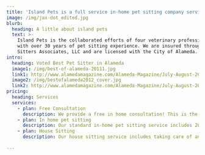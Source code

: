 ```yaml
---
title: 'Island Pets is a full service in-home pet sitting company servicing Alameda since 2008.'
image: /img/jax-dot_edited.jpg
blurb:
  heading: A little about island pets
  text: >-
    Island Pets is the collaborated efforts of four veterinary professionals
    with over 30 years of pet sitting experience. We are insured through Pet
    Sitters Associates, LLC and are licensed with the City of Alameda.
intro:
  heading: Voted Best Pet Sitter in Alameda
  image1: /img/best-of-alameda-20111.jpg
  link1: http://www.alamedamagazine.com/Alameda-Magazine/July-August-2012/Best-of-Alameda-2012/  
  image2: /img/bestofalameda2012_cover.jpg
  link2: http://www.alamedamagazine.com/Alameda-Magazine/July-August-2012/Best-of-Alameda-2012/
pricing:
  heading: Services
  services:
    - plan: Free Consultation
      description: We provide a free in home consultation! This is the time when we get to meet you and your pets, discuss your pets' needs and set up a personalized pet sitting experience for you and your pets.
    - plan: In home pet sitting
      description: Our standard in-home pet sitting service includes 20-30 minutes of love and care for your pet, including walking, playing, food/water replacement, litter box cleaning/sanitization, medicine administration, and pet record keeping. We're also happy to water your plants and bring in your mail!
    - plan: House Sitting
      description: Our house sitting service includes taking care of anything in your house while you're away such as watering plants, collecting mail and packages, setting out garbage bins, turning blinds, or anything else you may need.
      
---
```


